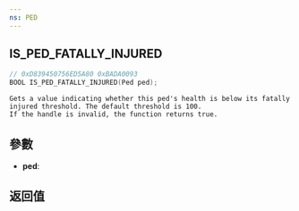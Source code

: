 ```yaml
---
ns: PED
---
```

## IS_PED_FATALLY_INJURED

```c
// 0xD839450756ED5A80 0xBADA0093
BOOL IS_PED_FATALLY_INJURED(Ped ped);
```

```
Gets a value indicating whether this ped's health is below its fatally injured threshold. The default threshold is 100.  
If the handle is invalid, the function returns true.  
```

## 參數
* **ped**: 

## 返回值
